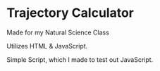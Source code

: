 # Trajectory Calculator
Made for my Natural Science Class

Utilizes HTML & JavaScript.

Simple Script, which I made to test out JavaScript.
